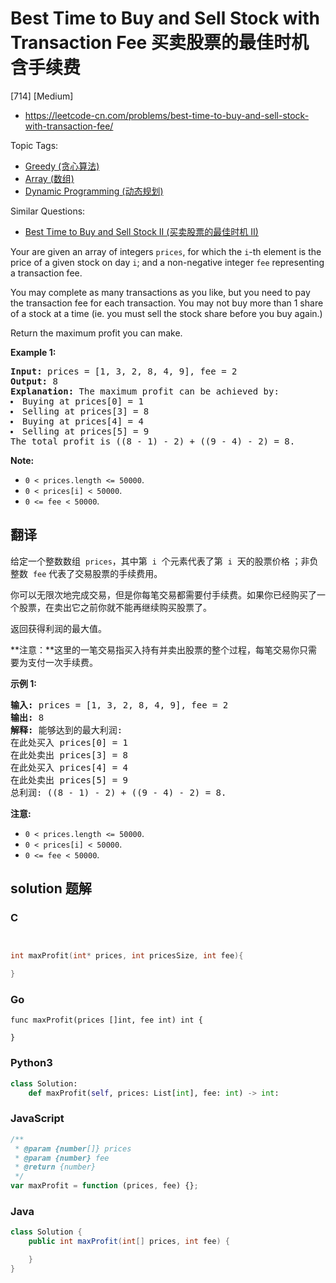 # Best Time to Buy and Sell Stock with Transaction Fee 买卖股票的最佳时机含手续费

[714] [Medium]

- https://leetcode-cn.com/problems/best-time-to-buy-and-sell-stock-with-transaction-fee/

Topic Tags:

- [Greedy (贪心算法)](https://leetcode-cn.com/tag/greedy/)
- [Array (数组)](https://leetcode-cn.com/tag/array/)
- [Dynamic Programming (动态规划)](https://leetcode-cn.com/tag/dynamic-programming/)

Similar Questions:

- [Best Time to Buy and Sell Stock II (买卖股票的最佳时机 II)](https://leetcode-cn.com/problems/best-time-to-buy-and-sell-stock-ii/)

Your are given an array of integers `prices`, for which the `i`\-th element is the price of a given stock on day `i`; and a non-negative integer `fee` representing a transaction fee.

You may complete as many transactions as you like, but you need to pay the transaction fee for each transaction. You may not buy more than 1 share of a stock at a time (ie. you must sell the stock share before you buy again.)

Return the maximum profit you can make.

**Example 1:**

<pre><b>Input:</b> prices = [1, 3, 2, 8, 4, 9], fee = 2
<b>Output:</b> 8
<b>Explanation:</b> The maximum profit can be achieved by:
<li>Buying at prices[0] = 1</li><li>Selling at prices[3] = 8</li><li>Buying at prices[4] = 4</li><li>Selling at prices[5] = 9</li>The total profit is ((8 - 1) - 2) + ((9 - 4) - 2) = 8.
</pre>

**Note:**

- `0 < prices.length <= 50000`.
- `0 < prices[i] < 50000`.
- `0 <= fee < 50000`.

## 翻译

给定一个整数数组  `prices`，其中第  `i`  个元素代表了第  `i`  天的股票价格 ；非负整数  `fee` 代表了交易股票的手续费用。

你可以无限次地完成交易，但是你每笔交易都需要付手续费。如果你已经购买了一个股票，在卖出它之前你就不能再继续购买股票了。

返回获得利润的最大值。

**注意：**这里的一笔交易指买入持有并卖出股票的整个过程，每笔交易你只需要为支付一次手续费。

**示例 1:**

<pre><strong>输入:</strong> prices = [1, 3, 2, 8, 4, 9], fee = 2
<strong>输出:</strong> 8
<strong>解释:</strong> 能够达到的最大利润:  
在此处买入&nbsp;prices[0] = 1
在此处卖出 prices[3] = 8
在此处买入 prices[4] = 4
在此处卖出 prices[5] = 9
总利润:&nbsp;((8 - 1) - 2) + ((9 - 4) - 2) = 8.</pre>

**注意:**

- `0 < prices.length <= 50000`.
- `0 < prices[i] < 50000`.
- `0 <= fee < 50000`.

## solution 题解

### C

```c


int maxProfit(int* prices, int pricesSize, int fee){

}


```

### Go

```golang
func maxProfit(prices []int, fee int) int {

}
```

### Python3

```python
class Solution:
    def maxProfit(self, prices: List[int], fee: int) -> int:

```

### JavaScript

```javascript
/**
 * @param {number[]} prices
 * @param {number} fee
 * @return {number}
 */
var maxProfit = function (prices, fee) {};
```

### Java

```java
class Solution {
    public int maxProfit(int[] prices, int fee) {

    }
}
```
